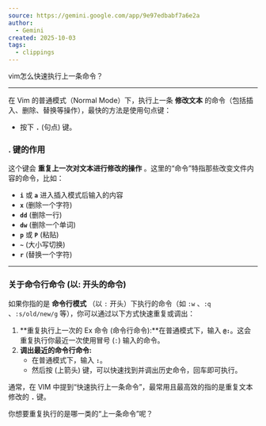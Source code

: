 ```yaml
---
source: https://gemini.google.com/app/9e97edbabf7a6e2a
author:
  - Gemini
created: 2025-10-03
tags:
  - clippings
---
```


vim怎么快速执行上一条命令？

---

在 Vim 的普通模式（Normal Mode）下，执行上一条 **修改文本** 的命令（包括插入、删除、替换等操作），最快的方法是使用句点键：

- 按下 **`.`** (句点) 键。

### . 键的作用

这个键会 **重复上一次对文本进行修改的操作** 。这里的“命令”特指那些改变文件内容的命令，比如：

- **`i`** 或 **`a`** 进入插入模式后输入的内容
- **`x`** (删除一个字符)
- **`dd`** (删除一行)
- **`dw`** (删除一个单词)
- **`p`** 或 **`P`** (粘贴)
- **`~`** (大小写切换)
- **`r`** (替换一个字符)

---

### 关于命令行命令 (以: 开头的命令)

如果你指的是 **命令行模式** （以 `:` 开头）下执行的命令（如 `:w` 、`:q` 、`:s/old/new/g` 等），你可以通过以下方式快速重复或调出：

1. **重复执行上一次的 Ex 命令 (命令行命令):**在普通模式下，输入 **`@:`**。这会重复执行你最近一次使用冒号 (`:`) 输入的命令。
2. **调出最近的命令行命令:**
   - 在普通模式下，输入 **`:`**。
   - 然后按 (上箭头) 键，可以快速找到并调出历史命令，回车即可执行。

通常，在 VIM 中提到“快速执行上一条命令”，最常用且最高效的指的是重复文本修改的 **`.`** 键。

你想要重复执行的是哪一类的“上一条命令”呢？
